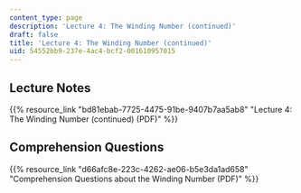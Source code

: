```yaml
---
content_type: page
description: 'Lecture 4: The Winding Number (continued)'
draft: false
title: 'Lecture 4: The Winding Number (continued)'
uid: 54552bb9-237e-4ac4-bcf2-001610957015
---
```

## Lecture Notes

{{% resource_link "bd81ebab-7725-4475-91be-9407b7aa5ab8" "Lecture 4: The Winding Number (continued) (PDF)" %}}

## Comprehension Questions

{{% resource_link "d66afc8e-223c-4262-ae06-b5e3da1ad658" "Comprehension Questions about the Winding Number (PDF)" %}}